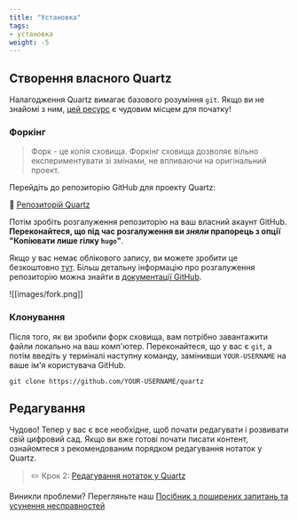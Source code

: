```yaml
---
title: "Установка"
tags:
- установка
weight: -5
---
```


## Створення власного Quartz
Налагодження Quartz вимагає базового розуміння `git`. Якщо ви не знайомі з ним, [цей ресурс](https://resources.nwplus.io/2-beginner/how-to-git-github.html) є чудовим місцем для початку!

### Форкінг
> Форк - це копія сховища. Форкінг сховища дозволяє вільно експериментувати зі змінами, не впливаючи на оригінальний проект.

Перейдіть до репозиторію GitHub для проекту Quartz:

📁 [Репозиторій Quartz](https://github.com/jackyzha0/quartz)

Потім зробіть розгалуження репозиторію на ваш власний акаунт GitHub. **Переконайтеся, що під час розгалуження ви _зняли_ прапорець з опції "Копіювати лише гілку `hugo`"**.

Якщо у вас немає облікового запису, ви можете зробити це безкоштовно [тут](https://github.com/join). Більш детальну інформацію про розгалуження репозиторію можна знайти в [документації GitHub](https://docs.github.com/en/get-started/quickstart/fork-a-repo).

![[images/fork.png]]

### Клонування
Після того, як ви зробили форк сховища, вам потрібно завантажити файли локально на ваш комп'ютер. Переконайтеся, що у вас є `git`, а потім введіть у терміналі наступну команду, замінивши `YOUR-USERNAME` на ваше ім'я користувача GitHub.

```hell
git clone https://github.com/YOUR-USERNAME/quartz
```

## Редагування
Чудово! Тепер у вас є все необхідне, щоб почати редагувати і розвивати свій цифровий сад. Якщо ви вже готові почати писати контент, ознайомтеся з рекомендованим порядком редагування нотаток у Quartz.

> ✏️ Крок 2: [Редагування нотаток у Quartz](%D0%A0%D0%B5%D0%B4%D0%B0%D0%B3%D1%83%D0%B2%D0%B0%D0%BD%D0%BD%D1%8F%20%D0%B2%D0%BC%D1%96%D1%81%D1%82%D1%83.md)

Виникли проблеми? Перегляньте наш [Посібник з поширених запитань та усунення несправностей](%D0%A3%D1%81%D1%83%D0%BD%D0%B5%D0%BD%D0%BD%D1%8F%20%D0%BF%D1%80%D0%BE%D0%B1%D0%BB%D0%B5%D0%BC.md)